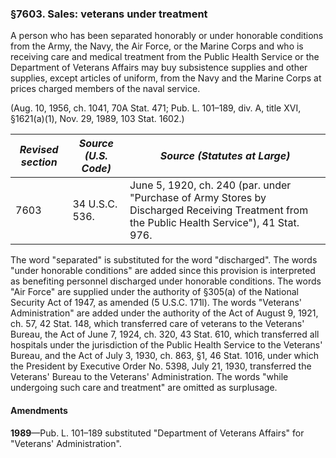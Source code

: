 ### §7603. Sales: veterans under treatment ###

A person who has been separated honorably or under honorable conditions from the Army, the Navy, the Air Force, or the Marine Corps and who is receiving care and medical treatment from the Public Health Service or the Department of Veterans Affairs may buy subsistence supplies and other supplies, except articles of uniform, from the Navy and the Marine Corps at prices charged members of the naval service.

(Aug. 10, 1956, ch. 1041, 70A Stat. 471; Pub. L. 101–189, div. A, title XVI, §1621(a)(1), Nov. 29, 1989, 103 Stat. 1602.)

|*Revised section*|*Source (U.S. Code)*|                                                        *Source (Statutes at Large)*                                                        |
|-----------------|--------------------|--------------------------------------------------------------------------------------------------------------------------------------------|
|      7603       |   34 U.S.C. 536.   |June 5, 1920, ch. 240 (par. under "Purchase of Army Stores by Discharged Receiving Treatment from the Public Health Service"), 41 Stat. 976.|

The word "separated" is substituted for the word "discharged". The words "under honorable conditions" are added since this provision is interpreted as benefiting personnel discharged under honorable conditions. The words "Air Force" are supplied under the authority of §305(a) of the National Security Act of 1947, as amended (5 U.S.C. 171l). The words "Veterans' Administration" are added under the authority of the Act of August 9, 1921, ch. 57, 42 Stat. 148, which transferred care of veterans to the Veterans' Bureau, the Act of June 7, 1924, ch. 320, 43 Stat. 610, which transferred all hospitals under the jurisdiction of the Public Health Service to the Veterans' Bureau, and the Act of July 3, 1930, ch. 863, §1, 46 Stat. 1016, under which the President by Executive Order No. 5398, July 21, 1930, transferred the Veterans' Bureau to the Veterans' Administration. The words "while undergoing such care and treatment" are omitted as surplusage.

#### Amendments ####

**1989**—Pub. L. 101–189 substituted "Department of Veterans Affairs" for "Veterans' Administration".